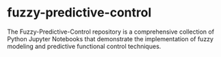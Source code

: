 # fuzzy-predictive-control
The Fuzzy-Predictive-Control repository is a comprehensive collection of Python Jupyter Notebooks that demonstrate the implementation of fuzzy modeling and predictive functional control techniques.
